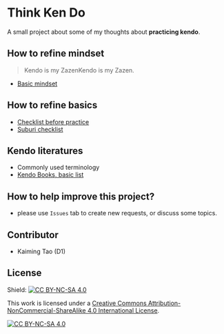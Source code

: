 # Think Ken Do

A small project about some of my thoughts about **practicing kendo**.


## How to refine mindset

> Kendo is my ZazenKendo is my Zazen.

- [Basic mindset](./mindset.md)


## How to refine basics

- [Checklist before practice](checklist_before_practice.md)
- [Suburi checklist](./suburi_checklist.md)


## Kendo literatures

- Commonly used terminology
- [Kendo Books, basic list](./Book_list_1.md)


## How to help improve this project?

- please use `Issues` tab to create new requests, or discuss some topics.


## Contributor

- Kaiming Tao (D1)

## License

Shield: [![CC BY-NC-SA 4.0][cc-by-nc-sa-shield]][cc-by-nc-sa]

This work is licensed under a
[Creative Commons Attribution-NonCommercial-ShareAlike 4.0 International License][cc-by-nc-sa].

[![CC BY-NC-SA 4.0][cc-by-nc-sa-image]][cc-by-nc-sa]

[cc-by-nc-sa]: http://creativecommons.org/licenses/by-nc-sa/4.0/
[cc-by-nc-sa-image]: https://licensebuttons.net/l/by-nc-sa/4.0/88x31.png
[cc-by-nc-sa-shield]: https://img.shields.io/badge/License-CC%20BY--NC--SA%204.0-lightgrey.svg
